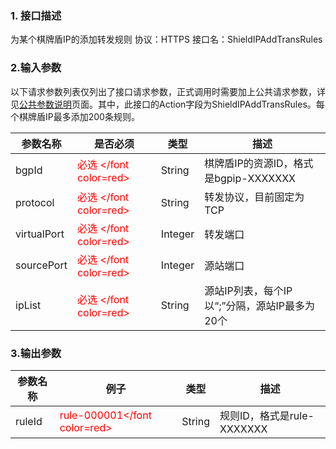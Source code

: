 ### 1. 接口描述
为某个棋牌盾IP的添加转发规则
协议：HTTPS 
接口名：ShieldIPAddTransRules

### 2.输入参数
以下请求参数列表仅列出了接口请求参数，正式调用时需要加上公共请求参数，详见[公共参数说明](https://www.qcloud.com/document/product/295/7279)页面。其中，此接口的Action字段为ShieldIPAddTransRules。每个棋牌盾IP最多添加200条规则。

| 参数名称 | 是否必须 | 类型 | 描述 |
|---------|---------|---------|---------|
| bgpId | <font color=red> 必选 </font color=red> | String |棋牌盾IP的资源ID，格式是bgpip-XXXXXXX |
| protocol | <font color=red> 必选 </font color=red> | String |转发协议，目前固定为TCP |
| virtualPort | <font color=red> 必选 </font color=red> | Integer | 转发端口 |
| sourcePort | <font color=red> 必选 </font color=red> | Integer |源站端口 |
| ipList | <font color=red> 必选 </font color=red> | String |源站IP列表，每个IP以“;”分隔，源站IP最多为20个 |


### 3.输出参数

| 参数名称 | 例子| 类型 | 描述 |
|---------|---------|---------|---------|
|ruleId| <font color=red> rule-000001</font color=red> |String | 规则ID，格式是rule-XXXXXXX|